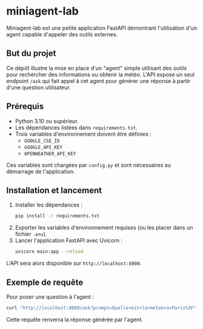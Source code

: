 # miniagent-lab

Miniagent-lab est une petite application FastAPI démontrant l'utilisation d'un agent capable d'appeler des outils externes.

## But du projet

Ce dépôt illustre la mise en place d'un "agent" simple utilisant des outils pour rechercher des informations ou obtenir la météo. L'API expose un seul endpoint `/ask` qui fait appel à cet agent pour générer une réponse à partir d'une question utilisateur.

## Prérequis

- Python 3.10 ou supérieur.
- Les dépendances listées dans `requirements.txt`.
- Trois variables d'environnement doivent être définies :
  - `GOOGLE_CSE_ID`
  - `GOOGLE_API_KEY`
  - `OPENWEATHER_API_KEY`

Ces variables sont chargées par `config.py` et sont nécessaires au démarrage de l'application.

## Installation et lancement

1. Installer les dépendances :
   ```bash
   pip install -r requirements.txt
   ```
2. Exporter les variables d'environnement requises (ou les placer dans un fichier `.env`).
3. Lancer l'application FastAPI avec Uvicorn :
   ```bash
   uvicorn main:app --reload
   ```

L'API sera alors disponible sur `http://localhost:8000`.

## Exemple de requête

Pour poser une question à l'agent :

```bash
curl "http://localhost:8000/ask?prompt=Quelle+est+la+meteo+a+Paris%3F"
```

Cette requête renverra la réponse générée par l'agent.
